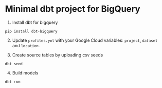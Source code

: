 # Minimal dbt project for BigQuery

1. Install dbt for bigquery

```
pip install dbt-bigquery
```

2. Update `profiles.yml` with your Google Cloud variables: `project`, `dataset` and `location`.


3. Create source tables by uploading csv seeds

```
dbt seed
```

4. Build models

```
dbt run
```
